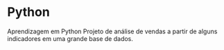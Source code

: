# Python
Aprendizagem em Python
Projeto de análise de vendas a partir de alguns indicadores em uma grande base de dados.

